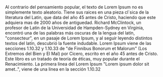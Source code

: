 Al contrario del pensamiento popular, el texto de Lorem Ipsum no es simplemente texto aleatorio.
Tiene sus raices en una pieza cl´sica de la literatura del Latin, que data del año 45 antes de Cristo,
haciendo que este adquiera mas de 2000 años de antiguedad. Richard McClintock, un profesor de Latin
de la Universidad de Hampden-Sydney en Virginia, encontró una de las palabras más oscuras de la lengua 
del latín, "consecteur", en un pasaje de Lorem Ipsum, y al seguir leyendo distintos textos del latín,
descubrió la fuente indudable. Lorem Ipsum viene de las secciones 1.10.32 y 1.10.33 de "de Finnibus
Bonorum et Malorum" (Los Extremos del Bien y El Mal) por Cicero, escrito en el año 45 antes de Cristo.
Este libro es un tratado de teoría de éticas, muy popular durante el Renacimiento. La primera linea del Lorem Ipsum
"Lorem ipsum dolor sit amet..", viene de una linea en la sección 1.10.32